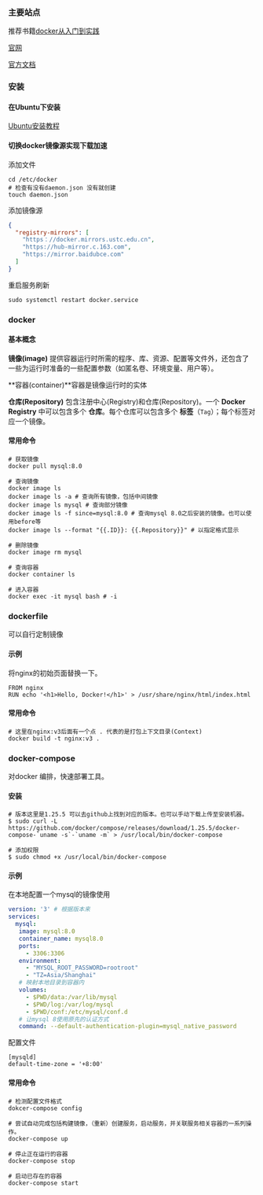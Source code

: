 ### 主要站点

推荐书籍[docker从入门到实践](https://yeasy.gitbook.io/docker_practice/)

[官网](https://www.docker.com/)

[官方文档](https://docs.docker.com/)



### 安装

#### 在Ubuntu下安装

[Ubuntu安装教程](https://yeasy.gitbook.io/docker_practice/install/ubuntu)

#### 切换docker镜像源实现下载加速

添加文件

```shell
cd /etc/docker
# 检查有没有daemon.json 没有就创建
touch daemon.json
```

添加镜像源

```json
{
  "registry-mirrors": [
    "https：//docker.mirrors.ustc.edu.cn",
    "https://hub-mirror.c.163.com",
    "https://mirror.baidubce.com"
  ]
}
```

重启服务刷新

```shell
sudo systemctl restart docker.service
```



### docker

#### 基本概念

**镜像(image)** 提供容器运行时所需的程序、库、资源、配置等文件外，还包含了一些为运行时准备的一些配置参数（如匿名卷、环境变量、用户等）。

**容器(container)**容器是镜像运行时的实体  

**仓库(Repository)** 包含注册中心(Registry)和仓库(Repository)。一个 **Docker Registry** 中可以包含多个 **仓库**。每个仓库可以包含多个 **标签**（`Tag`）；每个标签对应一个镜像。

#### 常用命令

```shell
# 获取镜像
docker pull mysql:8.0

# 查询镜像
docker image ls 
docker image ls -a # 查询所有镜像，包括中间镜像
docker image ls mysql # 查询部分镜像
docker image ls -f since=mysql:8.0 # 查询mysql 8.0之后安装的镜像。也可以使用before等
docker image ls --format "{{.ID}}: {{.Repository}}" # 以指定格式显示

# 删除镜像
docker image rm mysql 

# 查询容器
docker container ls

# 进入容器
docker exec -it mysql bash # -i
```



### dockerfile

可以自行定制镜像

#### 示例

将nginx的初始页面替换一下。

```shell
FROM nginx
RUN echo '<h1>Hello, Docker!</h1>' > /usr/share/nginx/html/index.html
```



#### 常用命令

```shell
# 这里在nginx:v3后面有一个点 . 代表的是打包上下文目录(Context)
docker build -t nginx:v3 .
```



### docker-compose

对docker 编排，快速部署工具。

#### 安装

```shell
# 版本这里是1.25.5 可以去github上找到对应的版本。也可以手动下载上传至安装机器。
$ sudo curl -L https://github.com/docker/compose/releases/download/1.25.5/docker-compose-`uname -s`-`uname -m` > /usr/local/bin/docker-compose

# 添加权限
$ sudo chmod +x /usr/local/bin/docker-compose
```

#### 示例

在本地配置一个mysql的镜像使用

```yml
version: '3' # 根据版本来
services:
  mysql:
   image: mysql:8.0
   container_name: mysql8.0
   ports:
     - 3306:3306
   environment:
     - "MYSQL_ROOT_PASSWORD=rootroot" 
     - "TZ=Asia/Shanghai"
   # 映射本地目录到容器内
   volumes: 
     - $PWD/data:/var/lib/mysql
     - $PWD/log:/var/log/mysql
     - $PWD/conf:/etc/mysql/conf.d
   # 让mysql 8使用原先的认证方式
   command: --default-authentication-plugin=mysql_native_password
```

配置文件

```
[mysqld]
default-time-zone = '+8:00'
```

#### 常用命令

```shell
# 检测配置文件格式
dokcer-compose config

# 尝试自动完成包括构建镜像，（重新）创建服务，启动服务，并关联服务相关容器的一系列操作。
docker-compose up 

# 停止正在运行的容器
docker-compose stop

# 启动已存在的容器
docker-compose start

```

